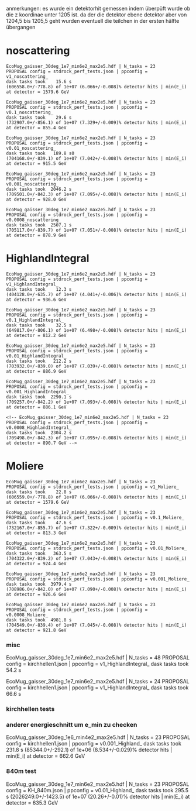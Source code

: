 anmerkungen: es wurde ein detektorhit gemessen indem überpüft wurde ob die z koordinae
unter 1205
ist.
da der die detektor ebene detektor aber von 1204,5 bis 1205,5 geht wurden eventuell die teilchen
in der ersten hälfte übergangen

# noscattering
    EcoMug_gaisser_30deg_1e7_min6e2_max2e5.hdf | N_tasks = 23
    PROPOSAL config = stdrock_perf_tests.json | ppconfig = v1_noscattering_
    dask tasks took    15.6 s
    (606558.0+/-778.8) of 1e+07 (6.066+/-0.008)% detector hits | min(E_i) at detector = 1579.6 GeV

    EcoMug_gaisser_30deg_1e7_min6e2_max2e5.hdf | N_tasks = 23
    PROPOSAL config = stdrock_perf_tests.json | ppconfig = v0.1_noscattering_
    dask tasks took    29.6 s
    (732907.0+/-856.1) of 1e+07 (7.329+/-0.009)% detector hits | min(E_i) at detector = 855.4 GeV

    EcoMug_gaisser_30deg_1e7_min6e2_max2e5.hdf | N_tasks = 23
    PROPOSAL config = stdrock_perf_tests.json | ppconfig = v0.01_noscattering_
    dask tasks took   189.8 s0
    (704168.0+/-839.1) of 1e+07 (7.042+/-0.008)% detector hits | min(E_i) at detector = 915.5 GeV

    EcoMug_gaisser_30deg_1e7_min6e2_max2e5.hdf | N_tasks = 23
    PROPOSAL config = stdrock_perf_tests.json | ppconfig = v0.001_noscattering_
    dask tasks took  2046.2 s
    (709501.0+/-842.3) of 1e+07 (7.095+/-0.008)% detector hits | min(E_i) at detector = 928.0 GeV

    EcoMug_gaisser_30deg_1e7_min6e2_max2e5.hdf | N_tasks = 23
    PROPOSAL config = stdrock_perf_tests.json | ppconfig = v0.0008_noscattering_
    dask tasks took  2507.1 s
    (705117.0+/-839.7) of 1e+07 (7.051+/-0.008)% detector hits | min(E_i) at detector = 878.9 GeV

# HighlandIntegral
    EcoMug_gaisser_30deg_1e7_min6e2_max2e5.hdf | N_tasks = 23
    PROPOSAL config = stdrock_perf_tests.json | ppconfig = v1_HighlandIntegral_
    dask tasks took    12.3 s
    (404128.0+/-635.7) of 1e+07 (4.041+/-0.006)% detector hits | min(E_i) at detector = 936.6 GeV

    EcoMug_gaisser_30deg_1e7_min6e2_max2e5.hdf | N_tasks = 23
    PROPOSAL config = stdrock_perf_tests.json | ppconfig = v0.1_HighlandIntegral_
    dask tasks took    32.5 s
    (649817.0+/-806.1) of 1e+07 (6.498+/-0.008)% detector hits | min(E_i) at detector = 812.2 GeV

    EcoMug_gaisser_30deg_1e7_min6e2_max2e5.hdf | N_tasks = 23
    PROPOSAL config = stdrock_perf_tests.json | ppconfig = v0.01_HighlandIntegral_
    dask tasks took   212.2 s
    (703932.0+/-839.0) of 1e+07 (7.039+/-0.008)% detector hits | min(E_i) at detector = 886.9 GeV

    EcoMug_gaisser_30deg_1e7_min6e2_max2e5.hdf | N_tasks = 23
    PROPOSAL config = stdrock_perf_tests.json | ppconfig = v0.001_HighlandIntegral_
    dask tasks took  2290.1 s
    (709257.0+/-842.2) of 1e+07 (7.093+/-0.008)% detector hits | min(E_i) at detector = 886.1 GeV

    <!-- EcoMug_gaisser_30deg_1e7_min6e2_max2e5.hdf | N_tasks = 23
    PROPOSAL config = stdrock_perf_tests.json | ppconfig = v0.0008_HighlandIntegral_
    dask tasks took  2304.2 s
    (709498.0+/-842.3) of 1e+07 (7.095+/-0.008)% detector hits | min(E_i) at detector = 890.7 GeV -->

# Moliere
    EcoMug_gaisser_30deg_1e7_min6e2_max2e5.hdf | N_tasks = 23
    PROPOSAL config = stdrock_perf_tests.json | ppconfig = v1_Moliere_
    dask tasks took    22.8 s
    (606559.0+/-778.8) of 1e+07 (6.066+/-0.008)% detector hits | min(E_i) at detector = 1579.6 GeV

    EcoMug_gaisser_30deg_1e7_min6e2_max2e5.hdf | N_tasks = 23
    PROPOSAL config = stdrock_perf_tests.json | ppconfig = v0.1_Moliere_
    dask tasks took    47.6 s
    (732167.0+/-855.7) of 1e+07 (7.322+/-0.009)% detector hits | min(E_i) at detector = 813.3 GeV

    EcoMug_gaisser_30deg_1e7_min6e2_max2e5.hdf | N_tasks = 23
    PROPOSAL config = stdrock_perf_tests.json | ppconfig = v0.01_Moliere_
    dask tasks took   363.5 s
    (704322.0+/-839.2) of 1e+07 (7.043+/-0.008)% detector hits | min(E_i) at detector = 924.4 GeV

    EcoMug_gaisser_30deg_1e7_min6e2_max2e5.hdf | N_tasks = 23
    PROPOSAL config = stdrock_perf_tests.json | ppconfig = v0.001_Moliere_
    dask tasks took  3979.4 s
    (708986.0+/-842.0) of 1e+07 (7.090+/-0.008)% detector hits | min(E_i) at detector = 926.6 GeV

    EcoMug_gaisser_30deg_1e7_min6e2_max2e5.hdf | N_tasks = 23
    PROPOSAL config = stdrock_perf_tests.json | ppconfig = v0.0008_Moliere_
    dask tasks took  4981.8 s
    (704549.0+/-839.4) of 1e+07 (7.045+/-0.008)% detector hits | min(E_i) at detector = 921.8 GeV


### misc

EcoMug_gaisser_30deg_1e7_min6e2_max2e5.hdf | N_tasks = 48
PROPOSAL config = kirchhellen1.json | ppconfig = v1_HighlandIntegral_
dask tasks took    54.2 s

EcoMug_gaisser_30deg_1e7_min6e2_max2e5.hdf | N_tasks = 24
PROPOSAL config = kirchhellen1.json | ppconfig = v1_HighlandIntegral_
dask tasks took    66.6 s

### kirchhellen tests

### anderer energieschnitt um e_min zu checken
EcoMug_gaisser_30deg_1e6_min4e2_max2e5.hdf | N_tasks = 23
PROPOSAL config = kirchhellen1.json | ppconfig = v0.001_Highland_
dask tasks took   231.8 s
(85344.0+/-292.1) of 1e+06 (8.534+/-0.029)% detector hits | min(E_i) at detector = 662.6 GeV

### 840m test

EcoMug_gaisser_30deg_1e7_min6e2_max2e5.hdf | N_tasks = 23
PROPOSAL config = KH_840m.json | ppconfig = v0.01_Highland_
dask tasks took   295.5 s
(2026249.0+/-1423.5) of 1e+07 (20.26+/-0.01)% detector hits | min(E_i) at detector = 635.3 GeV